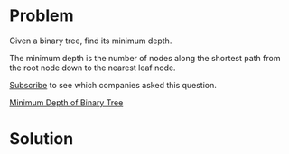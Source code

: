 
# Problem

Given a binary tree, find its minimum depth.

The minimum depth is the number of nodes along the shortest path from the root
node down to the nearest leaf node.

[Subscribe](/subscribe/) to see which companies asked this question.



[Minimum Depth of Binary Tree](https://leetcode.com/problems/minimum-depth-of-binary-tree)

# Solution



